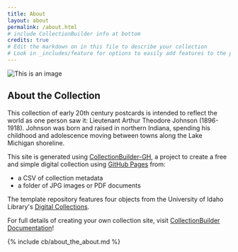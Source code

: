 ```yaml
---
title: About
layout: about
permalink: /about.html
# include CollectionBuilder info at bottom
credits: true
# Edit the markdown on in this file to describe your collection
# Look in _includes/feature for options to easily add features to the page
---
```


![This is an image](https://images.findagrave.com/photos/2020/298/25592159_4ae9495c-b830-47be-85f6-524b401c36cf.jpeg)

## About the Collection

This collection of early 20th century postcards is intended to reflect the world as one person saw it: Lieutenant Arthur Theodore Johnson (1896-1918). Johnson was born and raised in northern Indiana, spending his childhood and adolescence moving between towns along the Lake Michigan shoreline.

This site is generated using [CollectionBuilder-GH](https://collectionbuilding.github.io/gh/), a project to create a free and simple digital collection using [GitHub Pages](https://pages.github.com/) from: 

- a CSV of collection metadata
- a folder of JPG images or PDF documents

The template repository features four objects from the University of Idaho Library's [Digital Collections](https://www.lib.uidaho.edu/digital). 

For full details of creating your own collection site, visit [CollectionBuilder Documentation](https://collectionbuilder.github.io/cb-docs/)!

<!-- IMPORTANT!!! DELETE this comment and the include below when you are finished editing this page for your collection. The include below introduces about page features. They will show up on your collection's about page until you delete it.  -->
{% include cb/about_the_about.md %} 
